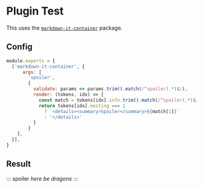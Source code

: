 # Plugin Test

This uses the [`markdown-it-container`](https://github.com/markdown-it/markdown-it-container) package.

## Config

```js
module.exports = {
  ['markdown-it-container', {
      args: [
        'spoiler',
        {
          validate: params => params.trim().match(/^spoiler(.*)$/),
          render: (tokens, idx) => {
            const match = tokens[idx].info.trim().match(/^spoiler(.*)$/)
            return tokens[idx].nesting === 1
              ? `<details><summary>Spoiler</summary>${match[1]}`
              : '</details>'
          }
        }
    ],
  }],
}
```

## Result

::: spoiler
*here be dragons*
:::
